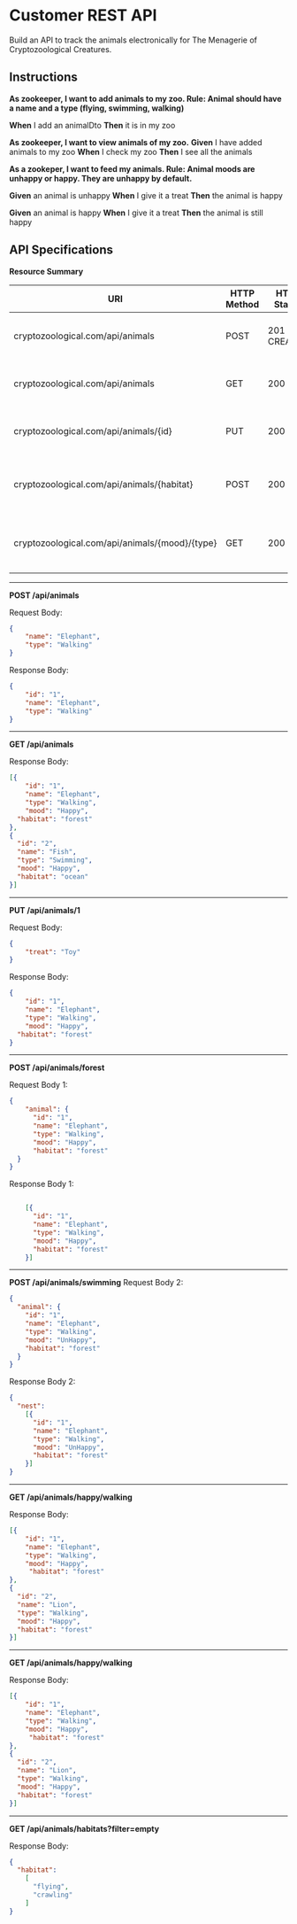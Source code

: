 # Customer REST API

Build an API to track the animals electronically for The Menagerie of Cryptozoological Creatures.

## Instructions

**As zookeeper, I want to add animals to my zoo.
Rule: Animal should have a name and a type (flying, swimming, walking)**

**When** I add an animalDto
**Then** it is in my zoo

**As zookeeper, I want to view animals of my zoo.**
**Given** I have added animals to my zoo
**When** I check my zoo
**Then** I see all the animals


**As a zookeper, I want to feed my animals.
Rule: Animal moods are unhappy or happy. They are unhappy by default.**

**Given** an animal is unhappy
**When** I give it a treat
**Then** the animal is happy

**Given** an animal is happy
**When** I give it a treat
**Then** the animal is still happy

## API Specifications

**Resource Summary**

| URI                                                | HTTP Method |   HTTP Status   | Description                                |
|----------------------------------------------------|-------------|-----------------|--------------------------------------------| 
| cryptozoological.com/api/animals                   | POST        |   201 CREATED   | Form submission to add a new animal.       | 
| cryptozoological.com/api/animals                   | GET         |   200           | Returns list of all animals in zoo.        |
| cryptozoological.com/api/animals/{id}              | PUT         |   200           | Feed animal and return the animal.         |
| cryptozoological.com/api/animals/{habitat}         | POST        |   200           | Update animals mood based on habitat       |
| cryptozoological.com/api/animals/{mood}/{type}     | GET         |   200           | List of all animals matches mood and happy |

---
**POST /api/animals**

Request Body:
```json
{
    "name": "Elephant",
    "type": "Walking"
}
```
Response Body:
```json
{
    "id": "1",
    "name": "Elephant",
    "type": "Walking"
}
```

---
**GET /api/animals**

Response Body:
```json
[{
    "id": "1",
    "name": "Elephant",
    "type": "Walking",
    "mood": "Happy",
  "habitat": "forest"
},
{
  "id": "2",
  "name": "Fish",
  "type": "Swimming",
  "mood": "Happy",
  "habitat": "ocean"
}]
```
---
**PUT /api/animals/1**

Request Body:
```json
{
    "treat": "Toy"
}
```
Response Body:
```json
{
    "id": "1",
    "name": "Elephant",
    "type": "Walking",
    "mood": "Happy",
  "habitat": "forest"
}
```
---
**POST /api/animals/forest**

Request Body 1:
```json
{
    "animal": {
      "id": "1",
      "name": "Elephant",
      "type": "Walking",
      "mood": "Happy",
      "habitat": "forest"
  }
}
```
Response Body 1:
```json

    [{
      "id": "1",
      "name": "Elephant",
      "type": "Walking",
      "mood": "Happy",
      "habitat": "forest"
    }]

```

---
**POST /api/animals/swimming**
Request Body 2:
```json
{
  "animal": {
    "id": "1",
    "name": "Elephant",
    "type": "Walking",
    "mood": "UnHappy",
    "habitat": "forest"
  }
}
```
Response Body 2:
```json
{
  "nest": 
    [{
      "id": "1",
      "name": "Elephant",
      "type": "Walking",
      "mood": "UnHappy",
      "habitat": "forest"
    }]
}
```
---
**GET /api/animals/happy/walking**

Response Body:
```json
[{
    "id": "1",
    "name": "Elephant",
    "type": "Walking",
    "mood": "Happy",
     "habitat": "forest"
},
{
  "id": "2",
  "name": "Lion",
  "type": "Walking",
  "mood": "Happy",
  "habitat": "forest"
}]
```
---
**GET /api/animals/happy/walking**

Response Body:
```json
[{
    "id": "1",
    "name": "Elephant",
    "type": "Walking",
    "mood": "Happy",
     "habitat": "forest"
},
{
  "id": "2",
  "name": "Lion",
  "type": "Walking",
  "mood": "Happy",
  "habitat": "forest"
}]
```
---
**GET /api/animals/habitats?filter=empty**

Response Body:
```json
{ 
  "habitat": 
    [
      "flying",
      "crawling"
    ]
}

```